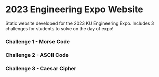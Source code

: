 # 2023 Engineering Expo Website
Static website developed for the 2023 KU Engineering Expo. Includes 3 challenges for students 
to solve on the day of expo! 

### Challenge 1 - Morse Code

### Challenge 2 - ASCII Code

### Challenge 3 - Caesar Cipher

